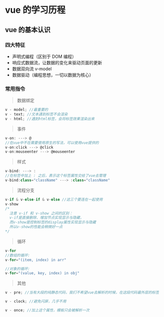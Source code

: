 # vue 的学习历程

## vue 的基本认识

### 四大特征

- 声明式编程（区别于 DOM 编程）
- 响应式数据流，让数据的变化来驱动页面的更新
- 数据双向流 v-model
- 数据驱动（编程思想，一切以数据为核心）

### 常用指令

> 数据绑定

```javascript
v - model; //最重要的
v - text; //文本遇到标签不会渲染
v - html; //遇到html标签，会将标签效果渲染出来
```

> 事件

```javascript
v-on: ---> @
//在vue中不在需要使用原生的写法，可以使用vue提供的
v-on:click ---> @click
v-on:mouseenter ---> @mouseenter
```

> 样式

```javascript
v-bind: ---> :
//在标签中加上 : 之后，表示这个标签属性交给了vue去管理
v-bind:class="className" ---> :class="className"
```

> 流程分支

```javascript
v-if & v-else-if & v-else //这三个要连在一起使用
v-show
/*
  注意 v-if 和 v-show 之间的区别：
  v-if是直接删除、增加节点实现显示与隐藏，
  而v-show是控制标签的display属性实现显示与隐藏
  所以v-show的性能会稍微好一点
*/
```

> 循环

```javascript
v-for
//数组的循环:
v-for="(item, index) in arr"

//对象的循环:
v-for="(value, key, index) in obj"
```

> 其他

```javascript
v - pre; //当有大段的纯静态代码，我们不希望vue去解析的时候，在这段代码最外层的标签上加 v-pre，vue就会自动忽略这些代码，从而提升运行的效率

v - clock; //避免闪屏，几乎不用

v - once; //加上这个属性，模板只会被解析一次
```
